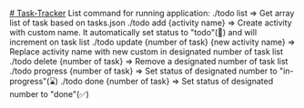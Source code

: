 [# Task-Tracker](https://roadmap.sh/projects/task-tracker)
List command for running application:
./todo list => Get array list of task based on tasks.json
./todo add {activity name} => Create activity with custom name. It automatically set status to "todo"(📝) and will increment on task list
./todo update {number of task} {new activity name} => Replace activity name with new custom in designated number of task list
./todo delete {number of task} => Remove a designated number of task list
./todo progress {number of task} => Set status of designated number to "in-progress"(⌛)
./todo done {number of task} => Set status of designated number to "done"(✅)
